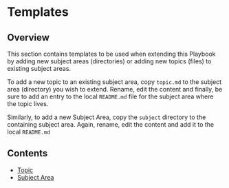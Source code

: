 # Templates

## Overview

This section contains templates to be used when extending this Playbook by adding new subject areas (directories) or adding new topics (files) to existing subject areas.

To add a new topic to an existing subject area, copy `topic.md` to the subject area (directory) you wish to extend. Rename, edit the content and finally, be sure to add an entry to the local `README.md` file for the subject area where the topic lives.

Similarly, to add a new Subject Area, copy the `subject` directory to the containing subject area. Again, rename, edit the content and add it to the local `README.md`

## Contents

- [Topic](./topic.md)
- [Subject Area](./subject/README.md)
